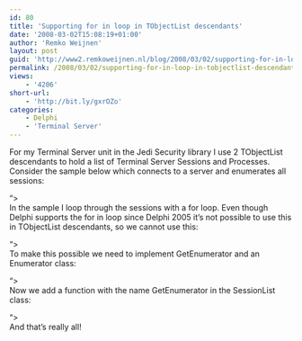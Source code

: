 ```yaml
---
id: 80
title: 'Supporting for in loop in TObjectList descendants'
date: '2008-03-02T15:08:19+01:00'
author: 'Remko Weijnen'
layout: post
guid: 'http://www2.remkoweijnen.nl/blog/2008/03/02/supporting-for-in-loop-in-tobjectlist-descendants/'
permalink: /2008/03/02/supporting-for-in-loop-in-tobjectlist-descendants/
views:
    - '4206'
short-url:
    - 'http://bit.ly/gxrOZo'
categories:
    - Delphi
    - 'Terminal Server'
---
```


For my Terminal Server unit in the Jedi Security library I use 2 TObjectList descendants to hold a list of Terminal Server Sessions and Processes. Consider the sample below which connects to a server and enumerates all sessions:  
  
“&gt;  
In the sample I loop through the sessions with a for loop. Even though Delphi supports the for in loop since Delphi 2005 it’s not possible to use this in TObjectList descendants, so we cannot use this:  
  
“&gt;  
To make this possible we need to implement GetEnumerator and an Enumerator class:  
  
“&gt;  
Now we add a function with the name GetEnumerator in the SessionList class:  
  
“&gt;  
And that’s really all!